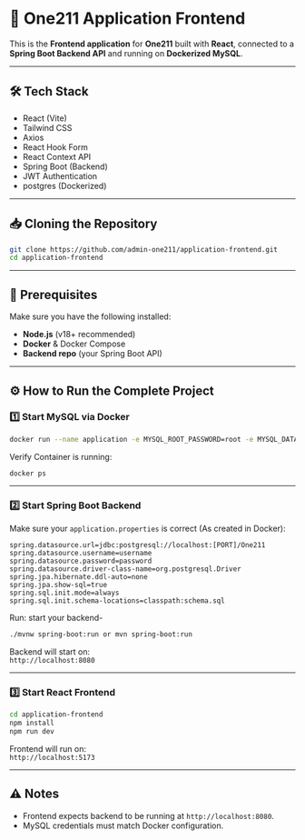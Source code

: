 
# 🚀 One211 Application Frontend

This is the **Frontend application** for **One211** built with **React**, connected to a **Spring Boot Backend API** and running on **Dockerized MySQL**.

---

## 🛠️ Tech Stack
- React (Vite)
- Tailwind CSS
- Axios
- React Hook Form
- React Context API
- Spring Boot (Backend)
- JWT Authentication
- postgres (Dockerized)

---

## 📥 Cloning the Repository
```bash
git clone https://github.com/admin-one211/application-frontend.git
cd application-frontend
```

---

## 🐬 Prerequisites
Make sure you have the following installed:
- **Node.js** (v18+ recommended)
- **Docker** & Docker Compose
- **Backend repo** (your Spring Boot API)

---

## ⚙️ How to Run the Complete Project

### 1️⃣ Start MySQL via Docker
```bash
docker run --name application -e MYSQL_ROOT_PASSWORD=root -e MYSQL_DATABASE=One211 -p 3306:3306 -d mysql:8.0
```

Verify Container is running:
```
docker ps
```

---

### 2️⃣ Start Spring Boot Backend
Make sure your `application.properties` is correct (As created in Docker):
```properties
spring.datasource.url=jdbc:postgresql://localhost:[PORT]/One211
spring.datasource.username=username
spring.datasource.password=password
spring.datasource.driver-class-name=org.postgresql.Driver
spring.jpa.hibernate.ddl-auto=none
spring.jpa.show-sql=true
spring.sql.init.mode=always
spring.sql.init.schema-locations=classpath:schema.sql
```

Run:
start your backend-
```bash
./mvnw spring-boot:run or mvn spring-boot:run
```

Backend will start on:  
`http://localhost:8080`

---

### 3️⃣ Start React Frontend
```bash
cd application-frontend
npm install
npm run dev 
```

Frontend will run on:  
`http://localhost:5173`

---

## ⚠️ Notes
- Frontend expects backend to be running at `http://localhost:8080`.
- MySQL credentials must match Docker configuration.
